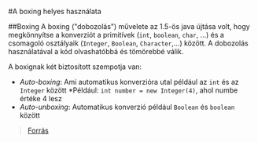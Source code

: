 #A boxing helyes használata

##Boxing
A boxing ("dobozolás") művelete az 1.5-ös java újtása volt, hogy megkönnyítse a konverziót a primitívek (`int`, `boolean`, `char`, ...) és a csomagoló osztályaik (`Integer`, `Boolean`, 
`Character`,...) között. 
A dobozolás használatával a kód olvashatóbbá és tömörebbé válik.

A boxignak két biztosított szempotja van:
*  *Auto-boxing*: Ami automatikus konverzióra utal például az `int` és az `Integer` között
  *Például: `int number = new Integer(4)`, ahol numbe értéke 4 lesz
*  *Auto-unboxing*: Automatikus konverzió például `Boolean` és `boolean` között

>[Forrás](http://javapractices.com/topic/TopicAction.do?Id=197 "Forrás")
